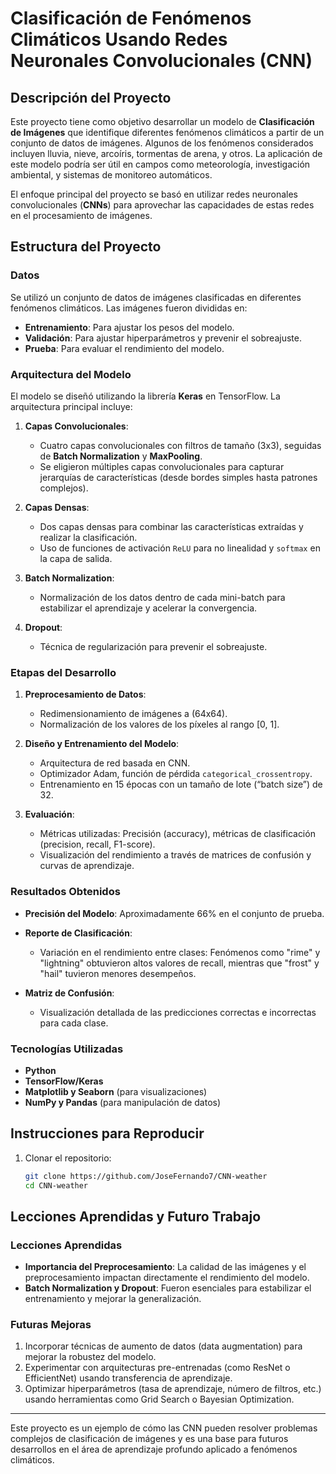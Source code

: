 # Clasificación de Fenómenos Climáticos Usando Redes Neuronales Convolucionales (CNN)

## Descripción del Proyecto
Este proyecto tiene como objetivo desarrollar un modelo de **Clasificación de Imágenes** que identifique diferentes fenómenos climáticos a partir de un conjunto de datos de imágenes. Algunos de los fenómenos considerados incluyen lluvia, nieve, arcoíris, tormentas de arena, y otros. La aplicación de este modelo podría ser útil en campos como meteorología, investigación ambiental, y sistemas de monitoreo automáticos.

El enfoque principal del proyecto se basó en utilizar redes neuronales convolucionales (**CNNs**) para aprovechar las capacidades de estas redes en el procesamiento de imágenes.

## Estructura del Proyecto

### Datos
Se utilizó un conjunto de datos de imágenes clasificadas en diferentes fenómenos climáticos. Las imágenes fueron divididas en:
- **Entrenamiento**: Para ajustar los pesos del modelo.
- **Validación**: Para ajustar hiperparámetros y prevenir el sobreajuste.
- **Prueba**: Para evaluar el rendimiento del modelo.

### Arquitectura del Modelo
El modelo se diseñó utilizando la librería **Keras** en TensorFlow. La arquitectura principal incluye:
1. **Capas Convolucionales**:
   - Cuatro capas convolucionales con filtros de tamaño (3x3), seguidas de **Batch Normalization** y **MaxPooling**.
   - Se eligieron múltiples capas convolucionales para capturar jerarquías de características (desde bordes simples hasta patrones complejos).

2. **Capas Densas**:
   - Dos capas densas para combinar las características extraídas y realizar la clasificación.
   - Uso de funciones de activación `ReLU` para no linealidad y `softmax` en la capa de salida.

3. **Batch Normalization**:
   - Normalización de los datos dentro de cada mini-batch para estabilizar el aprendizaje y acelerar la convergencia.

4. **Dropout**:
   - Técnica de regularización para prevenir el sobreajuste.

### Etapas del Desarrollo
1. **Preprocesamiento de Datos**:
   - Redimensionamiento de imágenes a (64x64).
   - Normalización de los valores de los píxeles al rango [0, 1].

2. **Diseño y Entrenamiento del Modelo**:
   - Arquitectura de red basada en CNN.
   - Optimizador Adam, función de pérdida `categorical_crossentropy`.
   - Entrenamiento en 15 épocas con un tamaño de lote (“batch size”) de 32.

3. **Evaluación**:
   - Métricas utilizadas: Precisión (accuracy), métricas de clasificación (precision, recall, F1-score).
   - Visualización del rendimiento a través de matrices de confusión y curvas de aprendizaje.

### Resultados Obtenidos
- **Precisión del Modelo**: Aproximadamente 66% en el conjunto de prueba.
- **Reporte de Clasificación**:
   - Variación en el rendimiento entre clases: Fenómenos como "rime" y "lightning" obtuvieron altos valores de recall, mientras que "frost" y "hail" tuvieron menores desempeños.

- **Matriz de Confusión**:
   - Visualización detallada de las predicciones correctas e incorrectas para cada clase.

### Tecnologías Utilizadas
- **Python**
- **TensorFlow/Keras**
- **Matplotlib y Seaborn** (para visualizaciones)
- **NumPy y Pandas** (para manipulación de datos)

## Instrucciones para Reproducir
1. Clonar el repositorio:
   ```bash
   git clone https://github.com/JoseFernando7/CNN-weather
   cd CNN-weather
   ```

## Lecciones Aprendidas y Futuro Trabajo
### Lecciones Aprendidas
- **Importancia del Preprocesamiento**: La calidad de las imágenes y el preprocesamiento impactan directamente el rendimiento del modelo.
- **Batch Normalization y Dropout**: Fueron esenciales para estabilizar el entrenamiento y mejorar la generalización.

### Futuras Mejoras
1. Incorporar técnicas de aumento de datos (data augmentation) para mejorar la robustez del modelo.
2. Experimentar con arquitecturas pre-entrenadas (como ResNet o EfficientNet) usando transferencia de aprendizaje.
3. Optimizar hiperparámetros (tasa de aprendizaje, número de filtros, etc.) usando herramientas como Grid Search o Bayesian Optimization.

---

Este proyecto es un ejemplo de cómo las CNN pueden resolver problemas complejos de clasificación de imágenes y es una base para futuros desarrollos en el área de aprendizaje profundo aplicado a fenómenos climáticos.

